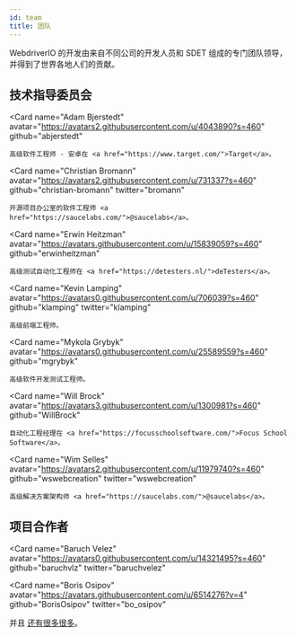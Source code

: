 ```yaml
---
id: team
title: 团队
---
```


WebdriverIO 的开发由来自不同公司的开发人员和 SDET 组成的专门团队领导，并得到了世界各地人们的贡献。

## 技术指导委员会

<Card
    name="Adam Bjerstedt"
    avatar="https://avatars2.githubusercontent.com/u/4043890?s=460"
    github="abjerstedt"
>
    高级软件工程师 - 安卓在 <a href="https://www.target.com/">Target</a>。
</Card>

<Card
    name="Christian Bromann"
    avatar="https://avatars2.githubusercontent.com/u/731337?s=460"
    github="christian-bromann"
    twitter="bromann"
>
    开源项目办公室的软件工程师 <a href="https://saucelabs.com/">@saucelabs</a>。
</Card>

<Card
    name="Erwin Heitzman"
    avatar="https://avatars.githubusercontent.com/u/15839059?s=460"
    github="erwinheitzman"
>
    高级测试自动化工程师在 <a href="https://detesters.nl/">deTesters</a>。
</Card>

<Card
    name="Kevin Lamping"
    avatar="https://avatars0.githubusercontent.com/u/706039?s=460"
    github="klamping"
    twitter="klamping"
>
    高级前端工程师。
</Card>

<Card
    name="Mykola Grybyk"
    avatar="https://avatars0.githubusercontent.com/u/25589559?s=460"
    github="mgrybyk"
>
    高级软件开发测试工程师。
</Card>

<Card
    name="Will Brock"
    avatar="https://avatars3.githubusercontent.com/u/1300981?s=460"
    github="WillBrock"
>
    自动化工程经理在 <a href="https://focusschoolsoftware.com/">Focus School Software</a>。
</Card>

<Card
    name="Wim Selles"
    avatar="https://avatars2.githubusercontent.com/u/11979740?s=460"
    github="wswebcreation"
    twitter="wswebcreation"
>
    高级解决方案架构师 <a href="https://saucelabs.com/">@saucelabs</a>。
</Card>

## 项目合作者

<Card
    name="Baruch Velez"
    avatar="https://avatars0.githubusercontent.com/u/14321495?s=460"
    github="baruchvlz"
    twitter="baruchvelez"
>
</Card>

<Card
    name="Boris Osipov"
    avatar="https://avatars.githubusercontent.com/u/6514276?v=4"
    github="BorisOsipov"
    twitter="bo_osipov"
>
</Card>

并且 [还有很多很多](https://github.com/orgs/webdriverio/people)。
